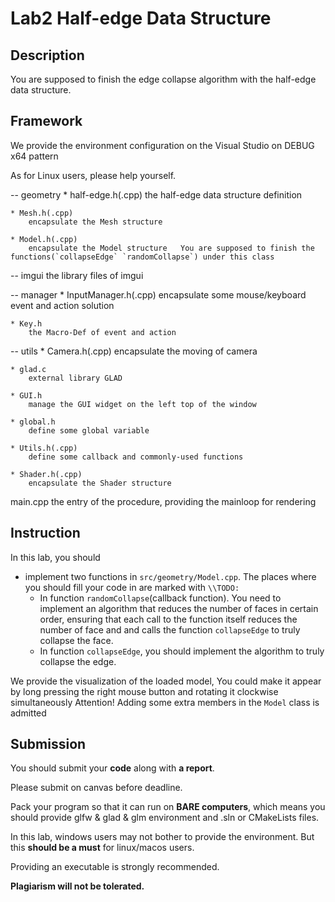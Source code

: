 # Lab2 Half-edge Data Structure

## Description
  You are supposed to finish the edge collapse algorithm with the half-edge data structure.

## Framework

We provide the environment configuration on the Visual Studio on DEBUG x64 pattern

As for Linux users, please help yourself.

-- geometry
    * half-edge.h(.cpp)
        the half-edge data structure definition

    * Mesh.h(.cpp)
        encapsulate the Mesh structure

    * Model.h(.cpp)
        encapsulate the Model structure   You are supposed to finish the functions(`collapseEdge` `randomCollapse`) under this class 

-- imgui
    the library files of imgui

-- manager
    * InputManager.h(.cpp)
        encapsulate some mouse/keyboard event and action solution

    * Key.h
        the Macro-Def of event and action

-- utils
    * Camera.h(.cpp)
        encapsulate the moving of camera

    * glad.c
        external library GLAD

    * GUI.h
        manage the GUI widget on the left top of the window

    * global.h
        define some global variable
    
    * Utils.h(.cpp)
        define some callback and commonly-used functions
    
    * Shader.h(.cpp)
        encapsulate the Shader structure

main.cpp
    the entry of the procedure, providing the mainloop for rendering

## Instruction

In this lab, you should

* implement two functions in `src/geometry/Model.cpp`. The places where you should fill your code in are marked with `\\TODO:`
  * In function `randomCollapse`(callback function). You need to implement an algorithm that reduces the number of faces in certain order, ensuring that each call to the function itself reduces the number of face and and calls the function `collapseEdge` to truly collapse the face.
  * In function `collapseEdge`, you should implement the algorithm to truly collapse the edge.

We provide the visualization of the loaded model, You could make it appear by long pressing the right mouse button and rotating it clockwise simultaneously
Attention! Adding some extra members in the `Model` class is admitted

## Submission

You should submit your **code** along with **a report**.

Please submit on canvas before deadline.

Pack your program so that it can run on **BARE computers**, which means you should provide glfw \& glad & glm environment and .sln or CMakeLists files.

In this lab, windows users may not bother to provide the environment. But this **should be a must** for linux/macos users.

Providing an executable is strongly recommended.

**Plagiarism will not be tolerated.**